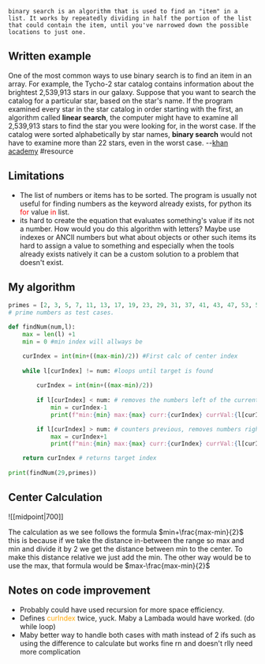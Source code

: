 	binary search is an algorithm that is used to find an "item" in a list. It works by repeatedly dividing in half the portion of the list that could contain the item, until you've narrowed down the possible locations to just one.

## Written example 
One of the most common ways to use binary search is to find an item in an array. For example, the Tycho-2 star catalog contains information about the brightest 2,539,913 stars in our galaxy. Suppose that you want to search the catalog for a particular star, based on the star's name. If the program examined every star in the star catalog in order starting with the first, an algorithm called **linear search**, the computer might have to examine all 2,539,913 stars to find the star you were looking for, in the worst case. If the catalog were sorted alphabetically by star names, **binary search** would not have to examine more than 22 stars, even in the worst case. 
--[khan academy](https://www.khanacademy.org/computing/computer-science/algorithms/binary-search/a/binary-search#:~:text=Binary%20search%20is%20an%20efficient,possible%20locations%20to%20just%20one.) #resource  


## Limitations
* The list of numbers or items has to be sorted. The program is usually not useful for finding numbers as the keyword already exists, for python its <span style = "color:red"> for  </span> value <span style = "color:red"> in</span> list.  
* its hard to create the equation that evaluates something's value if its not a number. How would you do this algorithm with letters? Maybe use indexes or ANCII numbers but what about objects or other such items its hard to assign a value to something and especially when the tools already exists natively it can be a custom solution to a problem that doesn't exist.

## My algorithm 

``` python
primes = [2, 3, 5, 7, 11, 13, 17, 19, 23, 29, 31, 37, 41, 43, 47, 53, 59, 61, 67, 71, 73, 79, 83, 89, 97]
# prime numbers as test cases.

def findNum(num,l):
    max = len(l) +1
    min = 0 #min index will allways be 

    curIndex = int(min+((max-min)/2)) #First calc of center index
    
    while l[curIndex] != num: #loops until target is found
    
        curIndex = int(min+((max-min)/2))
        
        if l[curIndex] < num: # removes the numbers left of the current index
            min = curIndex-1
            print(f"min:{min} max:{max} curr:{curIndex} currVal:{l[curIndex]} left")

        if l[curIndex] > num: # counters previous, removes numbers right of index
            max = curIndex+1 
            print(f"min:{min} max:{max} curr:{curIndex} currVal:{l[curIndex]} right")

    return curIndex # returns target index
    
print(findNum(29,primes))
```


## Center Calculation 

![[midpoint|700]]

The calculation as we see follows the formula $min+\frac{max-min}{2}$ this is because if we take the distance in-between the range so max and min and divide it by 2 we get the distance between min to the center. To make this distance relative we just add the min. The other way would be to use the max, that formula would be $max-\frac{max-min}{2}$ 


## Notes on code improvement
* Probably could have used recursion for more space efficiency.
* Defines <span style="color:orange"> curIndex</span> twice, yuck. Maby a Lambada would have worked. (do while loop)
* Maby better way to handle both cases with math instead of 2 ifs such as using the difference to calculate but works fine rn and doesn't rlly need more complication


